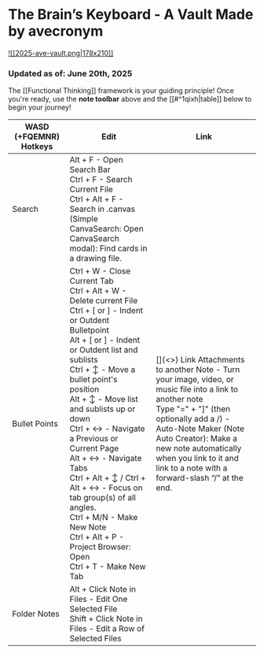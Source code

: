 # The Brain’s Keyboard - A Vault Made by avecronym
[![[2025-ave-vault.png|178x210]]](<Hotkeys.canvas>)
### Updated as of: June 20th, 2025

The [[Functional Thinking]] framework is your guiding principle! Once you're ready, use the **note toolbar** above and the [[#^1qixh|table]] below to begin your journey!

| WASD (+FQEMNR) Hotkeys | Edit                                                                                                                                                                                                                                                                                                                                                                                                                                                                                                                              | Link                                                                                                                                                                                                                                                                                                       |
| ---------------------- | --------------------------------------------------------------------------------------------------------------------------------------------------------------------------------------------------------------------------------------------------------------------------------------------------------------------------------------------------------------------------------------------------------------------------------------------------------------------------------------------------------------------------------- | ---------------------------------------------------------------------------------------------------------------------------------------------------------------------------------------------------------------------------------------------------------------------------------------------------------- |
| Search                 | Alt + F - Open Search Bar<br>Ctrl + F - Search Current File<br>Ctrl + Alt + F - Search in .canvas (Simple CanvaSearch: Open CanvaSearch modal): Find cards in a drawing file.                                                                                                                                                                                                                                                                                                                                                     |                                                                                                                                                                                                                                                                                                            |
| Bullet Points          | Ctrl + W - Close Current Tab<br>Ctrl + Alt + W - Delete current File<br>Ctrl + [ or ] - Indent or Outdent Bulletpoint<br>Alt + [ or ] - Indent or Outdent list and sublists<br>Ctrl + ↕ - Move a bullet point's position<br>Alt + ↕ - Move list and sublists up or down<br>Ctrl + ↔ - Navigate a Previous or Current Page<br>Alt + ↔ - Navigate Tabs<br>Ctrl + Alt + ↕ / Ctrl + Alt + ↔ - Focus on tab group(s) of all angles.<br>Ctrl + M/N - Make New Note<br>Ctrl + Alt + P - Project Browser: Open<br>Ctrl + T - Make New Tab | \[]\(<>) Link Attachments to another Note - Turn your image, video, or music file into a link to another note<br>Type "=" + "]" (then optionally add a /) - Auto-Note Maker (Note Auto Creator): Make a new note automatically when you link to it and link to a note with a forward-slash “/” at the end. |
| Folder Notes           | Alt + Click Note in Files - Edit One Selected File<br>Shift + Click Note in Files - Edit a Row of Selected Files                                                                                                                                                                                                                                                                                                                                                                                                                  |                                                                                                                                                                                                                                                                                                            |
